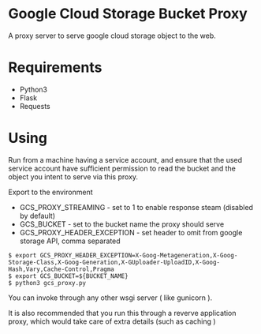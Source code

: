 # Google Cloud Storage Bucket Proxy

A proxy server to serve google cloud storage object to the web.

# Requirements

- Python3
- Flask
- Requests

# Using

Run from a machine having a service account, and ensure that the used service account have sufficient permission to read the bucket and the object you intent to serve via this proxy.

Export to the environment
- GCS_PROXY_STREAMING - set to 1 to enable response steam (disabled by default)
- GCS_BUCKET - set to the bucket name the proxy should serve
- GCS_PROXY_HEADER_EXCEPTION - set header to omit from google storage API, comma separated

```
$ export GCS_PROXY_HEADER_EXCEPTION=X-Goog-Metageneration,X-Goog-Storage-Class,X-Goog-Generation,X-GUploader-UploadID,X-Goog-Hash,Vary,Cache-Control,Pragma
$ export GCS_BUCKET=${BUCKET_NAME} 
$ python3 gcs_proxy.py
```

You can invoke through any other wsgi server ( like gunicorn ).

It is also recommended that you run this through a reverve application proxy, which would take care of extra details (such as caching )
